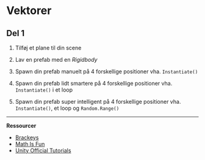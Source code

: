 # Vektorer

## Del 1

1. Tilføj et plane til din scene

2. Lav en prefab med en *Rigidbody*

3. Spawn din prefab manuelt på 4 forskellige positioner vha. `Instantiate()`

4. Spawn din prefab lidt smartere på 4 forskellige positioner vha. `Instantiate()` i et loop

5. Spawn din prefab super intelligent på 4 forskellige positioner vha. `Instantiate()`, et loop og `Random.Range()`


---

**Ressourcer**
* [Brackeys](https://youtu.be/wXI9_olSrqo)
* [Math Is Fun ](https://www.mathsisfun.com/algebra/vectors.html)
* [Unity Official Tutorials](https://unity3d.com/learn/tutorials/topics/scripting/vector-maths?playlist=17117)